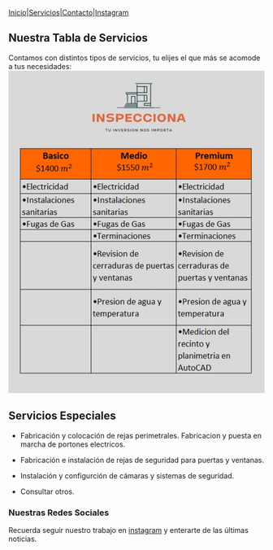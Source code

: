 [Inicio](https://tucasainspecciona.github.io)|[Servicios](#)|[Contacto](https://tucasainspecciona.github.io/nav/contacto.html)|[Instagram](https://www.instagram.com/inspeccionachile/)

## Nuestra Tabla de Servicios
Contamos con distintos tipos de servicios, tu elijes el que más se acomode a tus necesidades:
![img](../img/tabla_servicios.jpg)

## Servicios Especiales
* Fabricación y colocación de rejas perimetrales. Fabricacion y puesta en marcha de portones electricos.

* Fabricación e instalación de rejas de seguridad para puertas y ventanas.

* Instalación y configurción de cámaras y sistemas de seguridad.

* Consultar otros.

### Nuestras Redes Sociales

Recuerda seguir nuestro trabajo en [instagram](https://www.instagram.com/inspeccionachile/) y enterarte de las últimas noticias.
